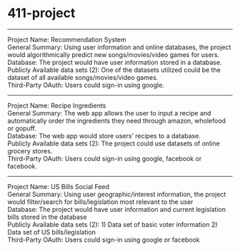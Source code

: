 # 411-project

____________________________________
Project Name: Recommendation System <br/>
General Summary: Using user information and online databases, the project would algorithmically predict new songs/movies/video games for users.<br/>
Database: The project would have user information stored in a database.<br/>
Publicly Available data sets (2): One of the datasets utilized could be the dataset of all available songs/movies/video games.<br/>
Third-Party OAuth: Users could sign-in using google. <br/>
____________________________________
Project Name: Recipe Ingredients<br/>
General Summary: The web app allows the user to input a recipe and automatically order the ingredients they need through amazon, wholefood or gopuff.<br/>
Database: The web app would store users’ recipes to a database. <br/>
Publicly Available data sets (2): The project could use datasets of online grocery stores. <br/>
Third-Party OAuth: Users could sign-in using google, facebook or facebook. <br/>
____________________________________
Project Name: US Bills Social Feed <br/>
General Summary: Using user geographic/interest information, the project would filter/search for bills/legislation most relevant to the user <br/>
Database: The project would have user information and current legislation bills stored in the database <br/>
Publicly Available data sets (2): 1) Data set of basic voter information 2) Data set of US bills/legislation <br/>
Third-Party OAuth: Users could sign-in using google or facebook <br/>
